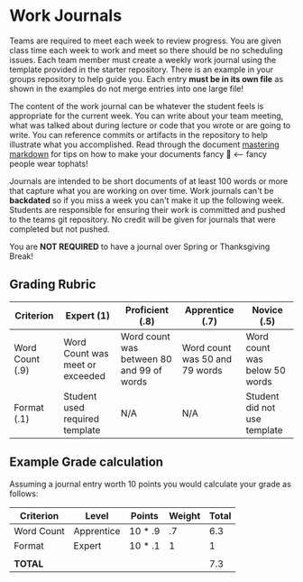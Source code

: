 # Work Journals

Teams are required to meet each week to review progress. You are given class time each week to
work and meet so there should be no scheduling issues. Each team member must create a weekly
work journal using the template provided in the starter repository. There is an example in
your groups repository to help guide you. Each entry **must be in its own file** as shown in
the examples do not merge entries into one large file!

The content of the work journal can be whatever the student feels is appropriate for the current
week. You can write about your team meeting, what was talked about during lecture or code that you
wrote or are going to write. You can reference commits or artifacts in the repository to help
illustrate what you accomplished. Read through the document [mastering markdown](https://guides.github.com/features/mastering-markdown/)
for tips on how to make your documents fancy 🎩  <-- fancy people wear tophats!

Journals are intended to be short documents of at least 100 words or more that capture what you are working on
over time. Work journals can't be **backdated** so if you miss a week you can't make it up the following week.
Students are responsible for ensuring their work is committed and pushed to the teams git repository.
No credit will be given for journals that were completed but not pushed.

You are **NOT REQUIRED** to have a journal over Spring or Thanksgiving Break!

## Grading Rubric

| Criterion        | Expert (1)                      | Proficient (.8)                           | Apprentice (.7)                 | Novice   (.5)                 |
|------------------|---------------------------------|-------------------------------------------|---------------------------------|-------------------------------|
| Word Count  (.9) | Word Count was meet or exceeded | Word count was between 80 and 99 of words | Word count was 50 and 79  words | Word count was below 50 words |
| Format    (.1)   | Student used required template  | N/A                                       | N/A                             | Student did not use template  |

## Example Grade calculation

Assuming a journal entry worth 10 points you would calculate your grade as follows:

| Criterion  | Level      | Points  | Weight | Total |
|------------|------------|---------|--------|-------|
| Word Count | Apprentice | 10 * .9 | .7     | 6.3   |
| Format     | Expert     | 10 * .1 | 1      | 1     |
|            |            |         |        |       |
| **TOTAL**  |            |         |        | 7.3   |


